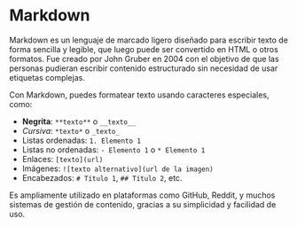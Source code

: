 # Markdown
Markdown es un lenguaje de marcado ligero diseñado para escribir texto de forma sencilla y legible, que luego puede ser convertido en HTML o otros formatos. Fue creado por John Gruber en 2004 con el objetivo de que las personas pudieran escribir contenido estructurado sin necesidad de usar etiquetas complejas. 

Con Markdown, puedes formatear texto usando caracteres especiales, como:

- **Negrita**: `**texto**` o `__texto__`
- *Cursiva*: `*texto*` o `_texto_`
- Listas ordenadas: `1. Elemento 1`
- Listas no ordenadas: `- Elemento 1` o `* Elemento 1`
- Enlaces: `[texto](url)`
- Imágenes: `![texto alternativo](url de la imagen)`
- Encabezados: `# Título 1`, `## Título 2`, etc.

Es ampliamente utilizado en plataformas como GitHub, Reddit, y muchos sistemas de gestión de contenido, gracias a su simplicidad y facilidad de uso.
